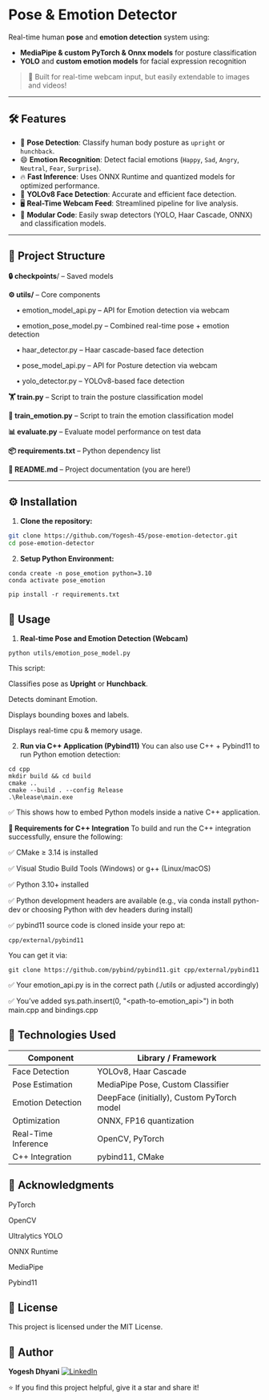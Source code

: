 # Pose & Emotion Detector

Real-time human **pose** and **emotion detection** system using:
- **MediaPipe & custom PyTorch & Onnx models** for posture classification
- **YOLO** and **custom emotion models** for facial expression recognition

> 🚀 Built for real-time webcam input, but easily extendable to images and videos!

---

## 🛠 Features

- 📸 **Pose Detection**: Classify human body posture as `upright` or `hunchback`.
- 😄 **Emotion Recognition**: Detect facial emotions (`Happy`, `Sad`, `Angry`, `Neutral`, `Fear`, `Surprise`).
- 🔥 **Fast Inference**: Uses ONNX Runtime and quantized models for optimized performance.
- 🎯 **YOLOv8 Face Detection**: Accurate and efficient face detection.
- 🖥️ **Real-Time Webcam Feed**: Streamlined pipeline for live analysis.
- 🧩 **Modular Code**: Easily swap detectors (YOLO, Haar Cascade, ONNX) and classification models.

---

## 📂 Project Structure
**🔒 checkpoints**/ –  Saved models

**⚙️ utils/** –  Core components

    • emotion_model_api.py – API for Emotion detection via webcam
    
    • emotion_pose_model.py – Combined real-time pose + emotion detection
    
    • haar_detector.py – Haar cascade-based face detection
    
    • pose_model_api.py – API for Posture detection via webcam 
    
    • yolo_detector.py – YOLOv8-based face detection

**🏋️ train.py** –  Script to train the posture classification model

**🧠 train_emotion.py** –  Script to train the emotion classification model

**📊 evaluate.py** –  Evaluate model performance on test data

**📦 requirements.txt** –  Python dependency list

**📖 README.md** –  Project documentation (you are here!)


---

## ⚙️ Installation

1. **Clone the repository:**

```bash
git clone https://github.com/Yogesh-45/pose-emotion-detector.git
cd pose-emotion-detector
```

2. **Setup Python Environment:**

```
conda create -n pose_emotion python=3.10
conda activate pose_emotion

pip install -r requirements.txt
```

## 🚀 Usage

1. **Real-time Pose and Emotion Detection (Webcam)**
```
python utils/emotion_pose_model.py
```
This script:

Classifies pose as **Upright** or **Hunchback**.

Detects dominant Emotion.

Displays bounding boxes and labels.

Displays real-time cpu & memory usage.

2. **Run via C++ Application (Pybind11)**
You can also use C++ + Pybind11 to run Python emotion detection:
```
cd cpp
mkdir build && cd build
cmake ..
cmake --build . --config Release
.\Release\main.exe
```
✅ This shows how to embed Python models inside a native C++ application.

**📌 Requirements for C++ Integration**
To build and run the C++ integration successfully, ensure the following:

✅ CMake ≥ 3.14 is installed

✅ Visual Studio Build Tools (Windows) or g++ (Linux/macOS)

✅ Python 3.10+ installed

✅ Python development headers are available
(e.g., via conda install python-dev or choosing Python with dev headers during install)

✅ pybind11 source code is cloned inside your repo at:

```
cpp/external/pybind11
```
You can get it via:

```
git clone https://github.com/pybind/pybind11.git cpp/external/pybind11
```

✅ Your emotion_api.py is in the correct path (./utils or adjusted accordingly)

✅ You’ve added sys.path.insert(0, "<path-to-emotion_api>") in both main.cpp and bindings.cpp


## 🧠 Technologies Used

| Component           | Library / Framework                         |
|---------------------|---------------------------------------------|
| Face Detection      | YOLOv8, Haar Cascade                        |
| Pose Estimation      | MediaPipe Pose, Custom Classifier           |
| Emotion Detection   | DeepFace (initially), Custom PyTorch model  |
| Optimization         | ONNX, FP16 quantization                     |
| Real-Time Inference | OpenCV, PyTorch                             |
| C++ Integration      | pybind11, CMake                             |


## 🙌 Acknowledgments
PyTorch

OpenCV

Ultralytics YOLO

ONNX Runtime

MediaPipe

Pybind11

## 📄 License
This project is licensed under the MIT License.

## 👤 Author
**Yogesh Dhyani**
[![LinkedIn](https://img.shields.io/badge/LinkedIn-Connect-blue?style=flat-square&logo=linkedin)](https://www.linkedin.com/in/yogesh-dhyani-b0a1511ab/)

⭐ If you find this project helpful, give it a star and share it!





